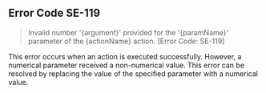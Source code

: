 ## Error Code SE-119
> Invalid number '{argument}' provided for the '{paramName}' parameter of the {actionName} action. [Error Code: SE-119]

This error occurs when an action is executed successfully. However, a numerical parameter received a non-numerical value. This error can be resolved by replacing the value of the specified parameter with a numerical value.